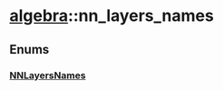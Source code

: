 # [algebra](/libs/algebra/)::nn_layers_names
## Enums
### [NNLayersNames](./enum.NNLayersNames.md)


